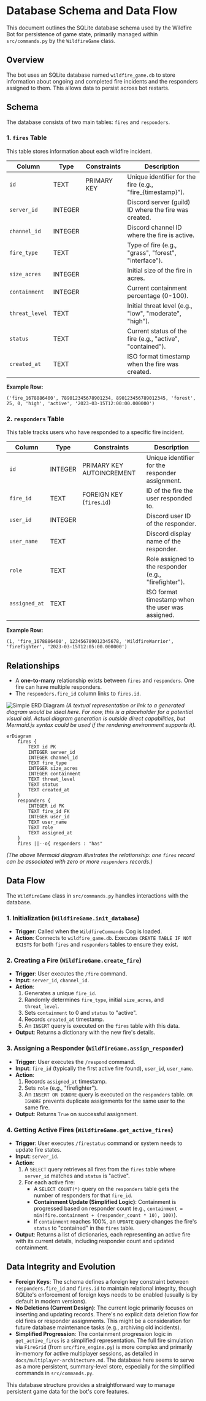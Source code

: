 # Database Schema and Data Flow

This document outlines the SQLite database schema used by the Wildfire Bot for persistence of game state, primarily managed within `src/commands.py` by the `WildfireGame` class.

## Overview

The bot uses an SQLite database named `wildfire_game.db` to store information about ongoing and completed fire incidents and the responders assigned to them. This allows data to persist across bot restarts.

## Schema

The database consists of two main tables: `fires` and `responders`.

### 1. `fires` Table

This table stores information about each wildfire incident.

| Column         | Type    | Constraints       | Description                                         |
|----------------|---------|-------------------|-----------------------------------------------------|
| `id`           | TEXT    | PRIMARY KEY       | Unique identifier for the fire (e.g., "fire_{timestamp}"). |
| `server_id`    | INTEGER |                   | Discord server (guild) ID where the fire was created. |
| `channel_id`   | INTEGER |                   | Discord channel ID where the fire is active.        |
| `fire_type`    | TEXT    |                   | Type of fire (e.g., "grass", "forest", "interface"). |
| `size_acres`   | INTEGER |                   | Initial size of the fire in acres.                  |
| `containment`  | INTEGER |                   | Current containment percentage (0-100).             |
| `threat_level` | TEXT    |                   | Initial threat level (e.g., "low", "moderate", "high"). |
| `status`       | TEXT    |                   | Current status of the fire (e.g., "active", "contained"). |
| `created_at`   | TEXT    |                   | ISO format timestamp when the fire was created.     |

**Example Row:**

```
('fire_1678886400', 789012345678901234, 890123456789012345, 'forest', 25, 0, 'high', 'active', '2023-03-15T12:00:00.000000')
```

### 2. `responders` Table

This table tracks users who have responded to a specific fire incident.

| Column        | Type    | Constraints                        | Description                                     |
|---------------|---------|------------------------------------|-------------------------------------------------|
| `id`          | INTEGER | PRIMARY KEY AUTOINCREMENT          | Unique identifier for the responder assignment. |
| `fire_id`     | TEXT    | FOREIGN KEY (`fires`.`id`)         | ID of the fire the user responded to.           |
| `user_id`     | INTEGER |                                    | Discord user ID of the responder.               |
| `user_name`   | TEXT    |                                    | Discord display name of the responder.          |
| `role`        | TEXT    |                                    | Role assigned to the responder (e.g., "firefighter"). |
| `assigned_at` | TEXT    |                                    | ISO format timestamp when the user was assigned. |

**Example Row:**

```
(1, 'fire_1678886400', 123456789012345678, 'WildfireWarrior', 'firefighter', '2023-03-15T12:05:00.000000')
```

## Relationships

*   A **one-to-many** relationship exists between `fires` and `responders`. One fire can have multiple responders.
*   The `responders.fire_id` column links to `fires.id`.

![Simple ERD Diagram](https://i.imgur.com/uFzWJ4g.png)
*(A textual representation or link to a generated diagram would be ideal here. For now, this is a placeholder for a potential visual aid. Actual diagram generation is outside direct capabilities, but Mermaid.js syntax could be used if the rendering environment supports it).*

```mermaid
erDiagram
    fires {
        TEXT id PK
        INTEGER server_id
        INTEGER channel_id
        TEXT fire_type
        INTEGER size_acres
        INTEGER containment
        TEXT threat_level
        TEXT status
        TEXT created_at
    }
    responders {
        INTEGER id PK
        TEXT fire_id FK
        INTEGER user_id
        TEXT user_name
        TEXT role
        TEXT assigned_at
    }
    fires ||--o{ responders : "has"
```
*(The above Mermaid diagram illustrates the relationship: one `fires` record can be associated with zero or more `responders` records.)*


## Data Flow

The `WildfireGame` class in `src/commands.py` handles interactions with the database.

### 1. Initialization (`WildfireGame.init_database`)

*   **Trigger**: Called when the `WildfireCommands` Cog is loaded.
*   **Action**: Connects to `wildfire_game.db`. Executes `CREATE TABLE IF NOT EXISTS` for both `fires` and `responders` tables to ensure they exist.

### 2. Creating a Fire (`WildfireGame.create_fire`)

*   **Trigger**: User executes the `/fire` command.
*   **Input**: `server_id`, `channel_id`.
*   **Action**:
    1.  Generates a unique `fire_id`.
    2.  Randomly determines `fire_type`, initial `size_acres`, and `threat_level`.
    3.  Sets `containment` to 0 and `status` to "active".
    4.  Records `created_at` timestamp.
    5.  An `INSERT` query is executed on the `fires` table with this data.
*   **Output**: Returns a dictionary with the new fire's details.

### 3. Assigning a Responder (`WildfireGame.assign_responder`)

*   **Trigger**: User executes the `/respond` command.
*   **Input**: `fire_id` (typically the first active fire found), `user_id`, `user_name`.
*   **Action**:
    1.  Records `assigned_at` timestamp.
    2.  Sets `role` (e.g., "firefighter").
    3.  An `INSERT OR IGNORE` query is executed on the `responders` table. `OR IGNORE` prevents duplicate assignments for the same user to the same fire.
*   **Output**: Returns `True` on successful assignment.

### 4. Getting Active Fires (`WildfireGame.get_active_fires`)

*   **Trigger**: User executes `/firestatus` command or system needs to update fire states.
*   **Input**: `server_id`.
*   **Action**:
    1.  A `SELECT` query retrieves all fires from the `fires` table where `server_id` matches and `status` is "active".
    2.  For each active fire:
        *   A `SELECT COUNT(*)` query on the `responders` table gets the number of responders for that `fire_id`.
        *   **Containment Update (Simplified Logic)**: Containment is progressed based on responder count (e.g., `containment = min(fire.containment + (responder_count * 10), 100)`).
        *   If `containment` reaches 100%, an `UPDATE` query changes the fire's `status` to "contained" in the `fires` table.
*   **Output**: Returns a list of dictionaries, each representing an active fire with its current details, including responder count and updated containment.

## Data Integrity and Evolution

*   **Foreign Keys**: The schema defines a foreign key constraint between `responders.fire_id` and `fires.id` to maintain relational integrity, though SQLite's enforcement of foreign keys needs to be enabled (usually is by default in modern versions).
*   **No Deletions (Current Design)**: The current logic primarily focuses on inserting and updating records. There's no explicit data deletion flow for old fires or responder assignments. This might be a consideration for future database maintenance tasks (e.g., archiving old incidents).
*   **Simplified Progression**: The containment progression logic in `get_active_fires` is a simplified representation. The full fire simulation via `FireGrid` (from `src/fire_engine.py`) is more complex and primarily in-memory for active multiplayer sessions, as detailed in `docs/multiplayer-architecture.md`. The database here seems to serve as a more persistent, summary-level store, especially for the simplified commands in `src/commands.py`.

This database structure provides a straightforward way to manage persistent game data for the bot's core features.
